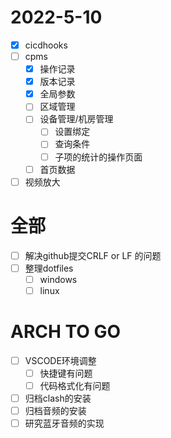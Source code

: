 # 2022-5-10
 - [x] cicdhooks
 - [ ] cpms
   - [x] 操作记录
   - [x] 版本记录
   - [x] 全局参数
   - [ ] 区域管理
   - [ ] 设备管理/机房管理
     - [ ] 设置绑定
     - [ ] 查询条件
     - [ ] 子项的统计的操作页面
   - [ ] 首页数据
 - [ ] 视频放大

# 全部
  - [ ] 解决github提交CRLF or LF 的问题
  - [ ] 整理dotfiles
    - [ ] windows
    - [ ] linux

# ARCH TO GO
  - [ ] VSCODE环境调整
    - [ ] 快捷键有问题
    - [ ] 代码格式化有问题
  - [ ] 归档clash的安装
  - [ ] 归档音频的安装
  - [ ] 研究蓝牙音频的实现